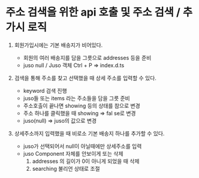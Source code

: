 # 주소 검색을 위한 api 호출 및 주소 검색 / 추가시 로직

1. 회원가입시에는 기본 배송지가 비어있다.

   - 회원의 여러 배송지를 담을 그릇으로 addresses 등을 준비
   - juso null / Juso 객체 Ctrl + P => index.d.ts

2. 검색을 통해 주소를 찾고 선택했을 때 상세 주소를 입력할 수 있다.

   - keyword 검색 진행
   - juso들 또는 items 라는 주소들을 담을 그릇 준비
   - 주소호출이 끝나면 showing 등의 상태를 참으로 변경
   - 주소 하나를 클릭했을 때 showing => fal se로 변경
   - juso(null) => juso의 값으로 변경

3. 상세주소까지 입력했을 때 비로소 기본 배송지 하나를 추가할 수 있다.

   - juso가 선택되어서 null이 아닐때에만 상세주소를 입력
   - juso Component 자체를 안보이게 또는 삭제
     1. addresses 의 길이가 0이 아니게 되었을 때 삭제
     2. searching 불리언 상태로 조절
